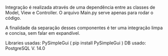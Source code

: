 Integração é realizada através de uma dependência entre as classes de Model, View e Controller. O arquivo Main.py serve apenas para rodar o código.

A finalidade da separação desses componentes é ter uma integração limpa e concisa, sem falar em expandível.

Libraries usadas: PySimpleGui ( pip install PySimpleGui )
DB usado: PostgreSQL V. 14.0
